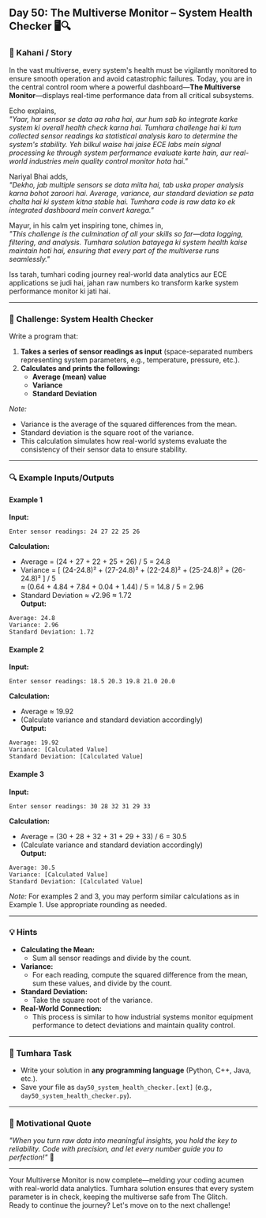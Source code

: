 ## **Day 50: The Multiverse Monitor – System Health Checker** 🖥️🔍

### **📜 Kahani / Story**  
In the vast multiverse, every system's health must be vigilantly monitored to ensure smooth operation and avoid catastrophic failures. Today, you are in the central control room where a powerful dashboard—**The Multiverse Monitor**—displays real-time performance data from all critical subsystems.  
 
Echo explains,  
*"Yaar, har sensor se data aa raha hai, aur hum sab ko integrate karke system ki overall health check karna hai. Tumhara challenge hai ki tum collected sensor readings ka statistical analysis karo to determine the system's stability. Yeh bilkul waise hai jaise ECE labs mein signal processing ke through system performance evaluate karte hain, aur real-world industries mein quality control monitor hota hai."*

Nariyal Bhai adds,  
*"Dekho, jab multiple sensors se data milta hai, tab uska proper analysis karna bohot zaroori hai. Average, variance, aur standard deviation se pata chalta hai ki system kitna stable hai. Tumhara code is raw data ko ek integrated dashboard mein convert karega."*

Mayur, in his calm yet inspiring tone, chimes in,  
*"This challenge is the culmination of all your skills so far—data logging, filtering, and analysis. Tumhara solution batayega ki system health kaise maintain hoti hai, ensuring that every part of the multiverse runs seamlessly."*

Iss tarah, tumhari coding journey real-world data analytics aur ECE applications se judi hai, jahan raw numbers ko transform karke system performance monitor ki jati hai.

---

### **🎯 Challenge: System Health Checker**  
Write a program that:  
1. **Takes a series of sensor readings as input** (space-separated numbers representing system parameters, e.g., temperature, pressure, etc.).  
2. **Calculates and prints the following:**
   - **Average (mean) value**
   - **Variance**
   - **Standard Deviation**

*Note:*  
- Variance is the average of the squared differences from the mean.  
- Standard deviation is the square root of the variance.  
- This calculation simulates how real-world systems evaluate the consistency of their sensor data to ensure stability.

---

### **🔍 Example Inputs/Outputs**

#### **Example 1**  
**Input:**  
```
Enter sensor readings: 24 27 22 25 26
```  
**Calculation:**  
- Average = (24 + 27 + 22 + 25 + 26) / 5 = 24.8  
- Variance = [ (24-24.8)² + (27-24.8)² + (22-24.8)² + (25-24.8)² + (26-24.8)² ] / 5  
  ≈ (0.64 + 4.84 + 7.84 + 0.04 + 1.44) / 5 = 14.8 / 5 = 2.96  
- Standard Deviation ≈ √2.96 ≈ 1.72  
**Output:**  
```
Average: 24.8
Variance: 2.96
Standard Deviation: 1.72
```

#### **Example 2**  
**Input:**  
```
Enter sensor readings: 18.5 20.3 19.8 21.0 20.0
```  
**Calculation:**  
- Average ≈ 19.92  
- (Calculate variance and standard deviation accordingly)  
**Output:**  
```
Average: 19.92
Variance: [Calculated Value]
Standard Deviation: [Calculated Value]
```

#### **Example 3**  
**Input:**  
```
Enter sensor readings: 30 28 32 31 29 33
```  
**Calculation:**  
- Average = (30 + 28 + 32 + 31 + 29 + 33) / 6 = 30.5  
- (Calculate variance and standard deviation accordingly)  
**Output:**  
```
Average: 30.5
Variance: [Calculated Value]
Standard Deviation: [Calculated Value]
```

*Note:* For examples 2 and 3, you may perform similar calculations as in Example 1. Use appropriate rounding as needed.

---

### **💡 Hints**  
- **Calculating the Mean:**  
  - Sum all sensor readings and divide by the count.
- **Variance:**  
  - For each reading, compute the squared difference from the mean, sum these values, and divide by the count.
- **Standard Deviation:**  
  - Take the square root of the variance.
- **Real-World Connection:**  
  - This process is similar to how industrial systems monitor equipment performance to detect deviations and maintain quality control.

---

### **📝 Tumhara Task**  
- Write your solution in **any programming language** (Python, C++, Java, etc.).  
- Save your file as `day50_system_health_checker.[ext]` (e.g., `day50_system_health_checker.py`).

---

### **🌟 Motivational Quote**  
*"When you turn raw data into meaningful insights, you hold the key to reliability. Code with precision, and let every number guide you to perfection!"* 🚀

---

Your Multiverse Monitor is now complete—melding your coding acumen with real-world data analytics. Tumhara solution ensures that every system parameter is in check, keeping the multiverse safe from The Glitch.  
Ready to continue the journey? Let's move on to the next challenge!